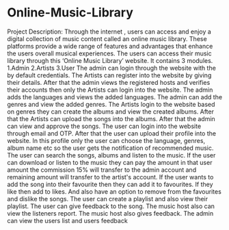 # Online-Music-Library

 Project Description:
 Through the internet , users can access and enjoy a digital collection of
 music content called an online music library. These platforms provide a wide
 range of features and advantages that enhance the users overall musical
 experiences. The users can access their music library through this ‘Online
 Music Library’ website. It contains 3 modules.
 1.Admin
 2.Artists
 3.User
 The admin can login through the website with the by default credentials.
 The Artists can register into the website by giving their details. After that the
 admin views the registered hosts and verifies their accounts then only the
 Artists can login into the website. The admin adds the languages and views
 the added languages. The admin can add the genres and view the added
 genres. The Artists login to the website based on genres they can create the
 albums and view the created albums. After that the Artists can upload the
 songs into the albums. After that the admin can view and approve the songs.
 The user can login into the website through email and OTP. After that the user
 can upload their profile into the website. In this profile only the user can
 choose the language, genres, album name etc so the user gets the notification
 of recommended music. The user can search the songs, albums and listen to
the music. If the user can download or listen to the music they can pay the
 amount in that user amount the commission 15% will transfer to the admin
 account and remaining amount will transfer to the artist's account. If the user
 wants to add the song into their favourite then they can add it to favourites. If
 they like then add to likes. And also have an option to remove from the
 favourites and dislike the songs. The user can create a playlist and also view
 their playlist. The user can give feedback to the song. The music host also can
 view the listeners report. The music host also gives feedback. The admin can
 view the users list and users feedback
